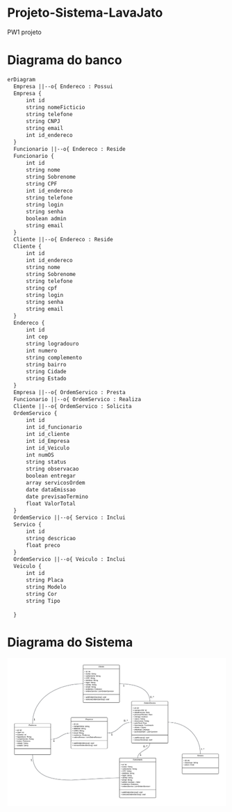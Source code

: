 # Projeto-Sistema-LavaJato
PW1 projeto

# Diagrama do banco
```mermaid
erDiagram
  Empresa ||--o{ Endereco : Possui
  Empresa {
      int id
      string nomeFicticio
      string telefone
      string CNPJ
      string email
      int id_endereco
  }
  Funcionario ||--o{ Endereco : Reside
  Funcionario {
      int id
      string nome
      string Sobrenome
      string CPF
      int id_endereco
      string telefone
      string login
      string senha
      boolean admin
      string email
  }
  Cliente ||--o{ Endereco : Reside
  Cliente {
      int id
      int id_endereco
      string nome
      string Sobrenome
      string telefone
      string cpf
      string login
      string senha
      string email
  }
  Endereco {
      int id
      int cep
      string logradouro
      int numero
      string complemento
      string bairro
      string Cidade
      string Estado
  }
  Empresa ||--o{ OrdemServico : Presta
  Funcionario ||--o{ OrdemServico : Realiza
  Cliente ||--o{ OrdemServico : Solicita
  OrdemServico {
      int id
      int id_funcionario
      int id_cliente
      int id_Empresa
      int id_Veiculo
      int numOS
      string status
      string observacao
      boolean entregar
      array servicosOrdem
      date dataEmissao
      date previsaoTermino
      float ValorTotal
  }
  OrdemServico ||--o{ Servico : Inclui
  Servico {
      int id
      string descricao
      float preco
  }
  OrdemServico ||--o{ Veiculo : Inclui
  Veiculo {
      int id
      string Placa
      string Modelo
      string Cor
      string Tipo
      
  }
```


# Diagrama do Sistema
<img src="https://raw.githubusercontent.com/raunerlucas/Projeto-Sistema-LavaJato/main/diagrama.png?token=GHSAT0AAAAAACFIEK5HGRUOUKEZWKW2MBI6ZK2MKQQ" alt="Imagem-Diagrma-Sistema">
